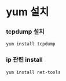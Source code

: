 # yum 설치

### tcpdump 설치
```
yum install tcpdump
```

### ip 관련 install
    
```
yum install net-tools
```
